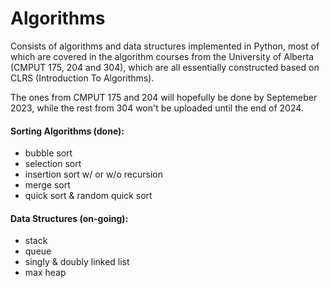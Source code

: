 # Algorithms

Consists of algorithms and data structures implemented in Python, most of which are covered in the algorithm courses from the University of Alberta (CMPUT 175, 204 and 304), which are all essentially constructed based on CLRS (Introduction To Algorithms).

The ones from CMPUT 175 and 204 will hopefully be done by Septemeber 2023, while the rest from 304 won't be uploaded until the end of 2024.

#### Sorting Algorithms (done): 

- bubble sort
- selection sort
- insertion sort w/ or w/o recursion
- merge sort
- quick sort & random quick sort



#### Data Structures (on-going):

- stack 
- queue
- singly & doubly linked list
- max heap
